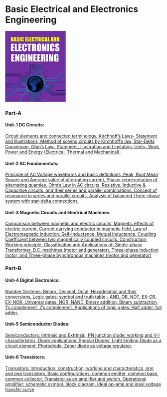 # Basic Electrical and Electronics Engineering 

![](download.jpeg)

### Part-A 

#### Unit-1 DC Circuits:  

[Circuit elements and connected terminology, Kirchhoff’s Laws- Statement and 
Illustrations, Method of solving circuits by Kirchhoff’s law, Star-Delta 
Conversion, Ohm’s Law- Statement, Illustration and Limitation, Units- Work, 
Power and Energy (Electrical, Thermal and Mechanical).](https://cg2024-gndec.github.io/mst1beee/#dc-circuits)  

#### Unit-2 AC Fundamentals: 

[Principle of AC Voltage waveforms and basic definitions, Peak, Root Mean 
Square and Average value of alternating current, Phasor representation of 
alternating quanties. Ohm’s Law in AC circuits, Resistive, Inductive & 
Capacitive circuits, and their series and parallel combinations. Concept of 
resonance in series and parallel circuits, Analysis of balanced Three-phase 
system with star-delta connections.](https://cg2024-gndec.github.io/mst1beee/#ac-circuits)  

#### Unit-3 Magnetic Circuits and Electrical Machines: 

[Comparison between magnetic and electric circuits, Magnetic effects of electric 
current, Current carrying conductor in magnetic field, Law of Electromagnetic 
Induction, Self-Inductance, Mutual Inductance, Coupling Coefficient between 
two magnetically coupled circuits. Construction, Working principle, 
Classification and Applications of: Single-phase Transformer, D.C. machines 
(motor and generator), Three-phase Induction motor, and Three-phase 
Synchronous machines (motor and generator)](https://cg2024-gndec.github.io/mst1beee/#magnetic-circuits) 

### Part-B 

#### Unit-4 Digital Electronics: 

[Number Systems: Binary, Decimal, Octal, Hexadecimal and their conversions, 
Logic gates: symbol and truth table - AND, OR, NOT, EX-OR, EX-NOR, Universal 
gates: NOR, NAND, Binary addition, Binary subtraction, 1’s complement, 2’s 
complement, Applications of logic gates: Half adder, full adder.](https://cg2024-gndec.github.io/mst1beee/#digital-electronics) 
#### Unit-5 Semiconductor Diodes: 
[Semiconductors: Intrinsic and Extrinsic, PN junction diode: working and V-I 
characteristics, Diode applications, Special Diodes: Light Emiting Diode as a 
circuit element, Photodiode, Zener diode as voltage regulator.](https://cg2024-gndec.github.io/mst1beee/#semiconductor) 

#### Unit-6 Transistors: 

[Transistors: Introduction, construction, working and characteristics, npn and 
pnp transistors, Basic configurations: common emitter, common base, common 
collector, Transistor as an amplifier and switch, Operational amplifier: 
schematic symbol, block diagram, Ideal op-amp and ideal voltage transfer 
curve](https://cg2024-gndec.github.io/mst1beee/#transistors)
